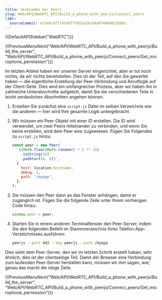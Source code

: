 ```yaml
---
title: Verbinden der Peers
slug: Web/API/WebRTC_API/Build_a_phone_with_peerjs/Connect_peers
l10n:
  sourceCommit: acfe8c9f1f4145f77653a2bc64a9744b001358dc
---
```


{{DefaultAPISidebar("WebRTC")}}

{{PreviousMenuNext("Web/API/WebRTC_API/Build_a_phone_with_peerjs/Build_the_server", "Web/API/WebRTC_API/Build_a_phone_with_peerjs/Connect_peers/Get_microphone_permission")}}

Im letzten Artikel haben wir unseren Server eingerichtet, aber er tut noch nichts, da wir nichts bereitstellen. Dies ist der Teil, auf den Sie gewartet haben — die eigentliche Erstellung der Peer-Verbindung und Anruflogik auf der Client-Seite. Dies wird ein umfangreicher Prozess, aber wir haben ihn in zahlreiche Unterabschnitte aufgeteilt, damit Sie die verschiedenen Teile in leicht verdaulichen Abschnitten angehen können.

1. Erstellen Sie zunächst eine `script.js` Datei im selben Verzeichnis wie die anderen — hier wird Ihre gesamte Logik untergebracht.
2. Wir müssen ein Peer-Objekt mit einer ID erstellen. Die ID wird verwendet, um zwei Peers miteinander zu verbinden, und wenn Sie keine erstellen, wird dem Peer eine zugewiesen. Fügen Sie Folgendes zu `script.js` hinzu:

   ```js
   const peer = new Peer(
     `${Math.floor(Math.random() * 2 ** 18)
       .toString(36)
       .padStart(4, 0)}`,
     {
       host: location.hostname,
       debug: 1,
       path: "/myapp",
     },
   );
   ```

3. Sie müssen den Peer dann an das Fenster anhängen, damit er zugänglich ist. Fügen Sie die folgende Zeile unter Ihrem vorherigen Code hinzu:

   ```js
   window.peer = peer;
   ```

4. Starten Sie in einem anderen Terminalfenster den Peer-Server, indem Sie den folgenden Befehl im Stammverzeichnis Ihres Telefon-App-Verzeichnisses ausführen:

   ```bash
   peerjs --port 443 --key peerjs --path /myapp
   ```

Dies sieht dem Peer-Server, den wir im letzten Schritt erstellt haben, sehr ähnlich; dies ist der clientseitige Teil. Damit der Browser eine Verbindung zum laufenden Peer-Server herstellen kann, müssen wir ihm sagen, wie; genau das macht die obige Zeile.

{{PreviousMenuNext("Web/API/WebRTC_API/Build_a_phone_with_peerjs/Build_the_server", "Web/API/WebRTC_API/Build_a_phone_with_peerjs/Connect_peers/Get_microphone_permission")}}
